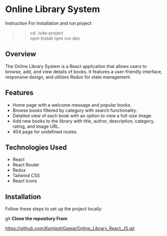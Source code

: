 # Online Library System
Instruction For Installation and run project
>>cd .\vite-project\
>>npm Install
>>npm run dev

## Overview
The Online Library System is a React application that allows users to browse, add, and view details of books. It features a user-friendly interface, responsive design, and utilizes Redux for state management.

## Features
- Home page with a welcome message and popular books.
- Browse books filtered by category with search functionality.
- Detailed view of each book with an option to view a full-size image.
- Add new books to the library with title, author, description, category, rating, and image URL.
- 404 page for undefined routes.

## Technologies Used
- React
- React Router
- Redux
- Tailwind CSS
- React Icons

## Installation

Follow these steps to set up the project locally:

git **Clone the repository From**

https://github.com/KamleshGawai/Online_Library_React_JS.git